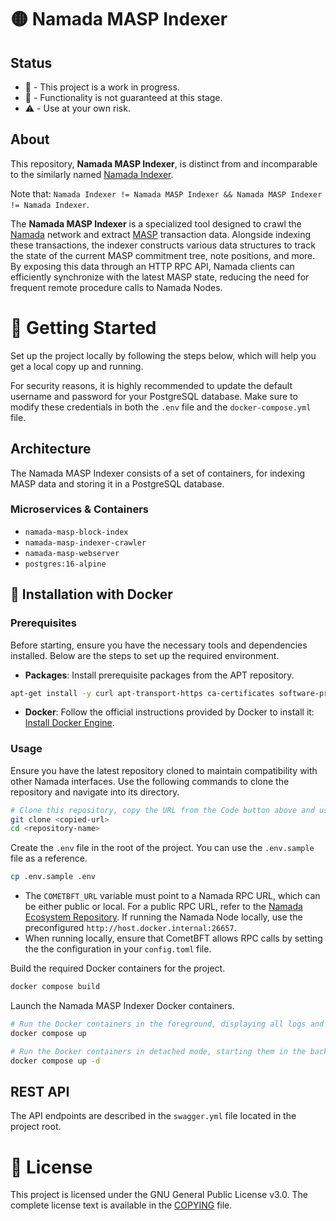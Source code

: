 # 🟡 Namada MASP Indexer

## Status

- 🔧 - This project is a work in progress. 
- 🚧 - Functionality is not guaranteed at this stage. 
- ⚠️ - Use at your own risk.

##  About 

This repository, **Namada MASP Indexer**, is distinct from and incomparable to the similarly named [Namada Indexer](https://github.com/anoma/namada-indexer).

Note that: `Namada Indexer != Namada MASP Indexer && Namada MASP Indexer != Namada Indexer`.

The **Namada MASP Indexer** is a specialized tool designed to crawl the [Namada](https://github.com/anoma/namada) network and extract [MASP](https://github.com/anoma/masp) transaction data. Alongside indexing these transactions, the indexer constructs various data structures to track the state of the current MASP commitment tree, note positions, and more. By exposing this data through an HTTP RPC API, Namada clients can efficiently synchronize with the latest MASP state, reducing the need for frequent remote procedure calls to Namada Nodes.

# 🚀 Getting Started

Set up the project locally by following the steps below, which will help you get a local copy up and running.

For security reasons, it is highly recommended to update the default username and password for your PostgreSQL database. Make sure to modify these credentials in both the `.env` file and the `docker-compose.yml` file.

## Architecture

The Namada MASP Indexer consists of a set of containers, for indexing MASP data and storing it in a PostgreSQL database.

### Microservices & Containers

- `namada-masp-block-index`
- `namada-masp-indexer-crawler`
- `namada-masp-webserver`
- `postgres:16-alpine`

## 🐳 Installation with Docker 

### Prerequisites

Before starting, ensure you have the necessary tools and dependencies installed. Below are the steps to set up the required environment.

- **Packages**: Install prerequisite packages from the APT repository.

```sh
apt-get install -y curl apt-transport-https ca-certificates software-properties-common git nano build-essential
```

- **Docker**: Follow the official instructions provided by Docker to install it: [Install Docker Engine](https://docs.docker.com/engine/install/).

### Usage
Ensure you have the latest repository cloned to maintain compatibility with other Namada interfaces. Use the following commands to clone the repository and navigate into its directory.

```sh
# Clone this repository, copy the URL from the Code button above and use.
git clone <copied-url>
cd <repository-name>
```

Create the `.env` file in the root of the project. You can use the `.env.sample` file as a reference. 

```sh
cp .env.sample .env
```
- The `COMETBFT_URL` variable must point to a Namada RPC URL, which can be either public or local. For a public RPC URL, refer to the [Namada Ecosystem Repository](https://github.com/Luminara-Hub/namada-ecosystem/tree/main/user-and-dev-tools/mainnet). If running the Namada Node locally, use the preconfigured `http://host.docker.internal:26657`. 
- When running locally, ensure that CometBFT allows RPC calls by setting the the configuration in your `config.toml` file.

Build the required Docker containers for the project.
```sh
docker compose build
```

Launch the Namada MASP Indexer Docker containers.
```sh
# Run the Docker containers in the foreground, displaying all logs and keeping the terminal active until stopped.
docker compose up

# Run the Docker containers in detached mode, starting them in the background without showing logs in the terminal.
docker compose up -d
```

## REST API

The API endpoints are described in the `swagger.yml` file located in the project root.

# 📃 License

This project is licensed under the GNU General Public License v3.0. The complete license text is available in the [COPYING](COPYING.md) file.

